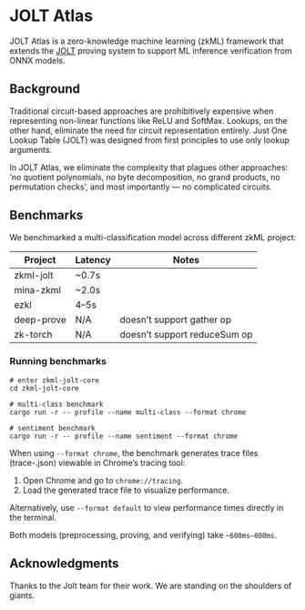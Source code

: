 # JOLT Atlas

JOLT Atlas is a zero-knowledge machine learning (zkML) framework that extends the [JOLT](https://github.com/a16z/jolt) proving system to support ML inference verification from ONNX models.

## Background

Traditional circuit-based approaches are prohibitively expensive when representing non-linear functions like ReLU and SoftMax. Lookups, on the other hand, eliminate the need for circuit representation entirely. Just One Lookup Table (JOLT) was designed from first principles to use only lookup arguments.

In JOLT Atlas, we eliminate the complexity that plagues other approaches: ‘no quotient polynomials, no byte decomposition, no grand products, no permutation checks’, and most importantly — no complicated circuits.


## Benchmarks

We benchmarked a multi-classification model across different zkML project:

| Project    | Latency | Notes                        |
| ---------- | ------- | ---------------------------- |
| zkml-jolt  | \~0.7s  |                              |
| mina-zkml  | \~2.0s  |                              |
| ezkl       | 4–5s    |                              |
| deep-prove | N/A     | doesn’t support gather op    |
| zk-torch   | N/A     | doesn’t support reduceSum op |

### Running benchmarks

```
# enter zkml-jolt-core
cd zkml-jolt-core

# multi-class benchmark
cargo run -r -- profile --name multi-class --format chrome

# sentiment benchmark
cargo run -r -- profile --name sentiment --format chrome
```

When using `--format chrome`, the benchmark generates trace files (trace-<timestamp>.json) viewable in Chrome’s tracing tool:
1. Open Chrome and go to `chrome://tracing`.
2. Load the generated trace file to visualize performance.

Alternatively, use `--format default` to view performance times directly in the terminal.

Both models (preprocessing, proving, and verifying) take `~600ms–800ms`.


## Acknowledgments

Thanks to the Jolt team for their work. We are standing on the shoulders of giants.
